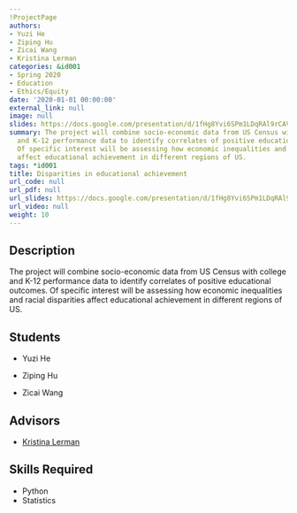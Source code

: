 ```yaml
---
!ProjectPage
authors:
- Yuzi He
- Ziping Hu
- Zicai Wang
- Kristina Lerman
categories: &id001
- Spring 2020
- Education
- Ethics/Equity
date: '2020-01-01 00:00:00'
external_link: null
image: null
slides: https://docs.google.com/presentation/d/1fHg8Yvi6SPm1LDqRAl9rCAVH2KGFmhSz/edit?usp=sharing&ouid=116088473370484068569&rtpof=true&sd=true
summary: The project will combine socio-economic data from US Census with college
  and K-12 performance data to identify correlates of positive educational outcomes.
  Of specific interest will be assessing how economic inequalities and racial disparities
  affect educational achievement in different regions of US.
tags: *id001
title: Disparities in educational achievement
url_code: null
url_pdf: null
url_slides: https://docs.google.com/presentation/d/1fHg8Yvi6SPm1LDqRAl9rCAVH2KGFmhSz/edit?usp=sharing&ouid=116088473370484068569&rtpof=true&sd=true
url_video: null
weight: 10
---
```

## Description

The project will combine socio-economic data from US Census with college and K-12 performance data to identify correlates of positive educational outcomes. Of specific interest will be assessing how economic inequalities and racial disparities affect educational achievement in different regions of US.





## Students

* Yuzi He

* Ziping Hu

* Zicai Wang

## Advisors

* [Kristina Lerman](../../../author/kristina-lerman)

## Skills Required


* Python
* Statistics
